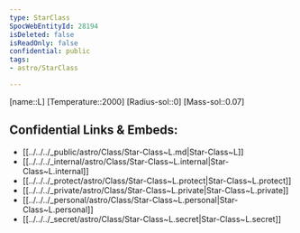 ```yaml
---
type: StarClass
SpocWebEntityId: 28194
isDeleted: false
isReadOnly: false
confidential: public
tags:
- astro/StarClass

---
```

[name::L]
[Temperature::2000]
[Radius-sol::0]
[Mass-sol::0.07]




## Confidential Links & Embeds: 
- [[../../../_public/astro/Class/Star-Class~L.md|Star-Class~L]] 
- [[../../../_internal/astro/Class/Star-Class~L.internal|Star-Class~L.internal]] 
- [[../../../_protect/astro/Class/Star-Class~L.protect|Star-Class~L.protect]] 
- [[../../../_private/astro/Class/Star-Class~L.private|Star-Class~L.private]] 
- [[../../../_personal/astro/Class/Star-Class~L.personal|Star-Class~L.personal]] 
- [[../../../_secret/astro/Class/Star-Class~L.secret|Star-Class~L.secret]]

